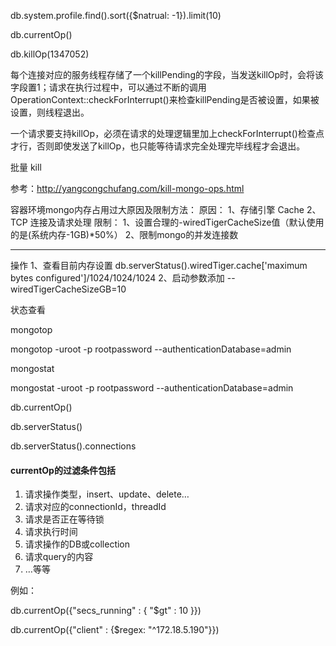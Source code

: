 db.system.profile.find().sort({$natrual: -1}).limit(10)

db.currentOp()

db.killOp(1347052)

每个连接对应的服务线程存储了一个killPending的字段，当发送killOp时，会将该字段置1；请求在执行过程中，可以通过不断的调用OperationContext::checkForInterrupt()来检查killPending是否被设置，如果被设置，则线程退出。

一个请求要支持killOp，必须在请求的处理逻辑里加上checkForInterrupt()检查点才行，否则即使发送了killOp，也只能等待请求完全处理完毕线程才会退出。

批量 kill

参考：http://yangcongchufang.com/kill-mongo-ops.html

容器环境mongo内存占用过大原因及限制方法：
原因：
1、存储引擎 Cache
2、TCP 连接及请求处理
限制：
1、设置合理的-wiredTigerCacheSize值（默认使用的是(系统内存-1GB)*50%）
2、限制mongo的并发连接数

---
操作
1、查看目前内存设置
db.serverStatus().wiredTiger.cache['maximum bytes configured']/1024/1024/1024
2、启动参数添加 --wiredTigerCacheSizeGB=10



状态查看

mongotop

mongotop -uroot -p rootpassword --authenticationDatabase=admin

mongostat

mongostat -uroot -p rootpassword --authenticationDatabase=admin

db.currentOp() 

db.serverStatus()

db.serverStatus().connections

#### currentOp的过滤条件包括

1. 请求操作类型，insert、update、delete…
2. 请求对应的connectionId，threadId
3. 请求是否正在等待锁
4. 请求执行时间
5. 请求操作的DB或collection
6. 请求query的内容
7. …等等

例如：

db.currentOp({"secs_running" : { "$gt" : 10 }})

db.currentOp({"client" : {$regex: "^172.18.5.190"}})

